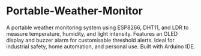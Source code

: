 # Portable-Weather-Monitor
A portable weather monitoring system using ESP8266, DHT11, and LDR to measure temperature, humidity, and light intensity. Features an OLED display and buzzer alarm for customisable threshold alerts. Ideal for industrial safety, home automation, and personal use. Built with Arduino IDE.
